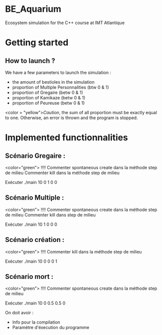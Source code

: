 # BE_Aquarium
 Ecosystem simulation for the C++ course at IMT Atlantique

# Getting started

## How to launch ?
We have a few parameters to launch the simulation :
-  the amount of bestioles in the simulation
-  proportion of Multiple Personnalities (btw 0 & 1)
-  proportion of Gregaire (betw 0 & 1)
-  proportion of Kamikaze (betw 0 & 1)
-  proportion of Peureuse (betw 0 & 1)

<color = "yellow">*Caution*</color>, the sum of all proportion must be exactly equal to one. Otherwise, an error is thrown and the program is stopped.

# Implemented functionnalities

## Scénario Gregaire : 

<color="green"> !!!! </color>
Commenter spontaneous create dans la méthode step de milieu 
Commenter kill dans la méthode step de milieu

Exécuter ./main 10 0 1 0 0

## Scénario Multiple :

<color="green"> !!!! </color>
Commenter spontaneous create dans la méthode step de milieu
Commenter kill dans step de milieu

Exécuter ./main 10 1 0 0 0 


## Scénario création : 
<color="green"> !!!! </color>
Commenter kill dans la méthode step de milieu

Exécuter ./main 10 0 0 0 1 



## Scénario mort : 
<color="green"> !!!! </color>
Commenter spontaneous create dans la méthode step de milieu

Exécuter ./main 10 0 0.5 0.5 0




On doit avoir : 
- Info pour la compilation
- Paramètre d'éxecution du programme

